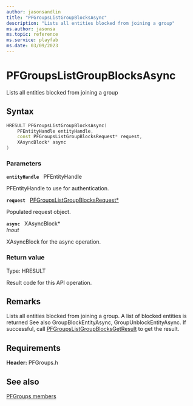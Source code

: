 ```yaml
---
author: jasonsandlin
title: "PFGroupsListGroupBlocksAsync"
description: "Lists all entities blocked from joining a group"
ms.author: jasonsa
ms.topic: reference
ms.service: playfab
ms.date: 03/09/2023
---
```


# PFGroupsListGroupBlocksAsync  

Lists all entities blocked from joining a group  

## Syntax  
  
```cpp
HRESULT PFGroupsListGroupBlocksAsync(  
    PFEntityHandle entityHandle,  
    const PFGroupsListGroupBlocksRequest* request,  
    XAsyncBlock* async  
)  
```  
  
### Parameters  
  
**`entityHandle`** &nbsp; PFEntityHandle  
  
PFEntityHandle to use for authentication.  
  
**`request`** &nbsp; [PFGroupsListGroupBlocksRequest*](../../pfgroupstypes/structs/pfgroupslistgroupblocksrequest.md)  
  
Populated request object.  
  
**`async`** &nbsp; XAsyncBlock*  
*_Inout_*  
  
XAsyncBlock for the async operation.  
  
  
### Return value
Type: HRESULT
  
Result code for this API operation.
  
## Remarks  
  
Lists all entities blocked from joining a group. A list of blocked entities is returned See also GroupBlockEntityAsync, GroupUnblockEntityAsync. If successful, call [PFGroupsListGroupBlocksGetResult](pfgroupslistgroupblocksgetresult.md) to get the result.
  
## Requirements  
  
**Header:** PFGroups.h
  
## See also  
[PFGroups members](../pfgroups_members.md)  

  
  
